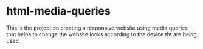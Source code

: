 # html-media-queries
This is the project on creating a responsive website using media queries that helps to change the website looks according to the device tht are being used.
